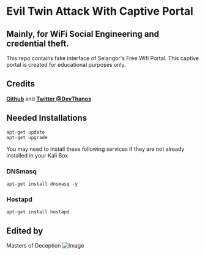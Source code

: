 # Evil Twin Attack With Captive Portal 
## Mainly, for WiFi Social Engineering and credential theft. 


This repo contains fake interface of Selangor's Free Wifi Portal.
This captive portal is created for educational purposes only.

## Credits
**[Github](https://github.com/athanstan)** and **[Twitter @DevThanos](https://twitter.com/DevThanos)**


## Needed Installations

```
apt-get update
apt-get upgrade
```

You may need to install these following services if they are not already installed in your Kali Box. 

### **DNSmasq**
```
apt-get install dnsmasq -y
```

### **Hostapd**
```
apt-get install hostapd
```

## Edited by
Masters of Deception
![Image](https://cdn1.techhq.com/wp-content/uploads/2020/10/shutterstock_1096975310-861x484.png)
